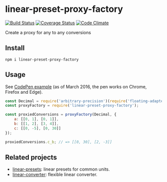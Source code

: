 # linear-preset-proxy-factory

[![Build Status](https://travis-ci.org/javiercejudo/linear-preset-proxy-factory.svg)](https://travis-ci.org/javiercejudo/linear-preset-proxy-factory)
[![Coverage Status](https://coveralls.io/repos/javiercejudo/linear-preset-proxy-factory/badge.svg?branch=master)](https://coveralls.io/r/javiercejudo/linear-preset-proxy-factory?branch=master)
[![Code Climate](https://codeclimate.com/github/javiercejudo/linear-preset-proxy-factory/badges/gpa.svg)](https://codeclimate.com/github/javiercejudo/linear-preset-proxy-factory)

Create a proxy for any to any conversions

## Install

    npm i linear-preset-proxy-factory

## Usage

See [CodePen example](http://codepen.io/javiercejudo/pen/dYxdOW?editors=101)
(as of March 2016, the pen works on Chrome, Firefox and Edge).

```js
const Decimal = require('arbitrary-precision')(require('floating-adapter'));
const proxyFactory = require('linear-preset-proxy-factory');

const proxiedConversions = proxyFactory(Decimal, {
    a: [[0, 1], [0, 1]],
    b: [[1, 2], [3, 4]],
    c: [[0, -5], [0, 30]]
});

proxiedConversions.c_b; // => [[0, 30], [2, -3]]
```

## Related projects

- [linear-presets](https://github.com/javiercejudo/linear-presets): linear presets for common units.
- [linear-converter](https://github.com/javiercejudo/linear-converter): flexible linear converter.

